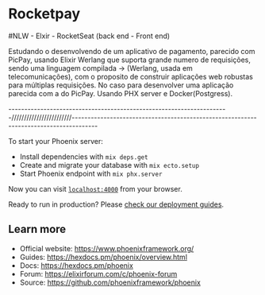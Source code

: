 # Rocketpay

#NLW - Elxir - RocketSeat (back end - Front end)

Estudando o desenvolvendo de um aplicativo de pagamento, parecido com PicPay, usando Elixir Werlang que suporta grande numero de requisições, sendo uma linguagem compilada → (Werlang, usada em telecomunicações), com o proposito de construir aplicações web robustas para múltiplas requisições. No caso para desenvolver uma aplicação parecida com a do PicPay.
Usando PHX server e Docker(Postgress).

---------------------------------------------------------------------////////////////////////--------------------------------------------------------------------------------------


To start your Phoenix server:

  * Install dependencies with `mix deps.get`
  * Create and migrate your database with `mix ecto.setup`
  * Start Phoenix endpoint with `mix phx.server`

Now you can visit [`localhost:4000`](http://localhost:4000) from your browser.

Ready to run in production? Please [check our deployment guides](https://hexdocs.pm/phoenix/deployment.html).

## Learn more

  * Official website: https://www.phoenixframework.org/
  * Guides: https://hexdocs.pm/phoenix/overview.html
  * Docs: https://hexdocs.pm/phoenix
  * Forum: https://elixirforum.com/c/phoenix-forum
  * Source: https://github.com/phoenixframework/phoenix
